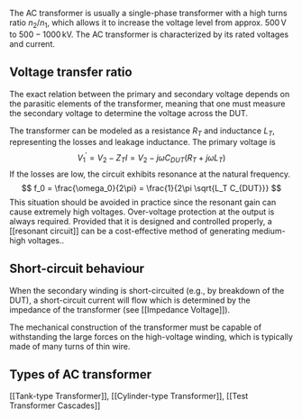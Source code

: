 The AC transformer is usually a single-phase transformer with a high turns ratio $n_2 / n_1$, which allows it to increase the voltage level from approx. $500\,\mathrm{V}$ to $500-1000\,\mathrm{kV}$. The AC transformer is characterized by its rated voltages and current.
## Voltage transfer ratio
The exact relation between the primary and secondary voltage depends on the parasitic elements of the transformer, meaning that one must measure the secondary voltage to determine the voltage across the DUT.

The transformer can be modeled as a resistance $R_T$ and inductance $L_T$, representing the losses and leakage inductance. The primary voltage is
$$ V_1^\prime = V_2 - Z_T I = V_2 - j\omega C_{DUT} (R_T + j\omega L_T) $$
If the losses are low, the circuit exhibits resonance at the natural frequency. 
$$ f_0 = \frac{\omega_0}{2\pi} = \frac{1}{2\pi \sqrt{L_T C_{DUT}}} $$
This situation should be avoided in practice since the resonant gain can cause extremely high voltages. Over-voltage protection at the output is always required.
Provided that it is designed and controlled properly, a [[resonant circuit]] can be a cost-effective method of generating medium-high voltages..
## Short-circuit behaviour
When the secondary winding is short-circuited (e.g., by breakdown of the DUT), a short-circuit current will flow which is determined by the impedance of the transformer (see [[Impedance Voltage]]).

The mechanical construction of the transformer must be capable of withstanding the large forces on the high-voltage winding, which is typically made of many turns of thin wire.
## Types of AC transformer
[[Tank-type Transformer]], [[Cylinder-type Transformer]], [[Test Transformer Cascades]]
